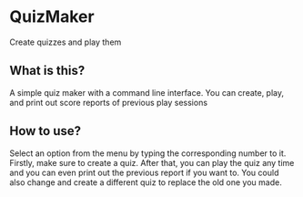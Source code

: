 # QuizMaker #

Create quizzes and play them

## What is this? ##

A simple quiz maker with a command line interface. You can create, play, and print out score reports of previous play sessions

## How to use? ##

Select an option from the menu by typing the corresponding number to it. Firstly, make sure to create a quiz. After that, you can play the quiz any time and you can even print out the previous report if you want to. You could also change and create a different quiz to replace the old one you made.

